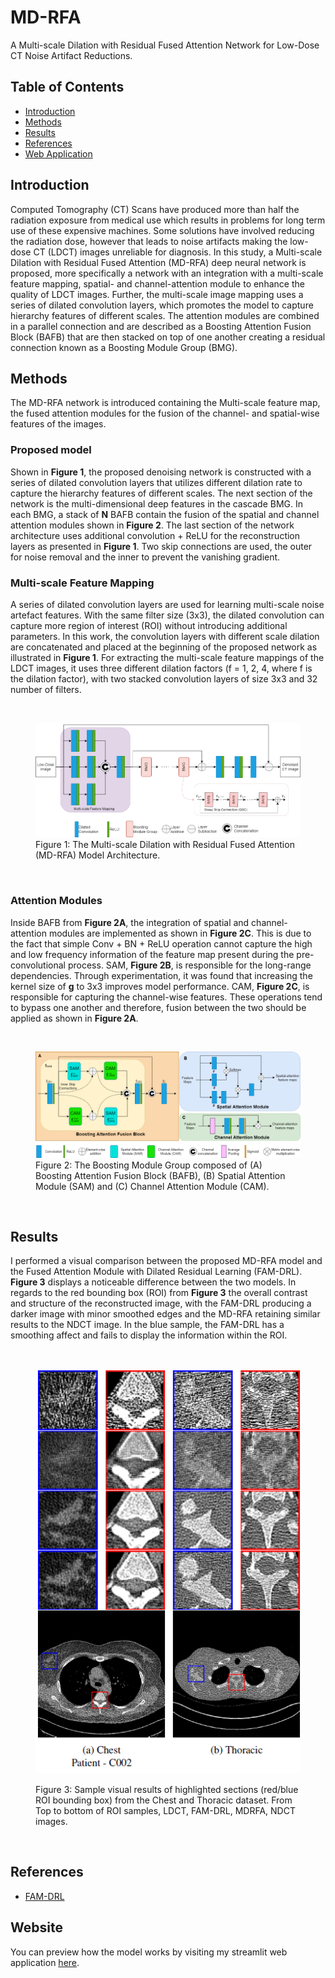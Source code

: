# MD-RFA
A Multi-scale Dilation with Residual Fused Attention Network for Low-Dose CT Noise Artifact Reductions.

## Table of Contents
* [Introduction](https://github.com/kevinmfreire/MD-RFA-NET#introduction)
* [Methods](https://github.com/kevinmfreire/MD-RFA-NET#methods)
* [Results](https://github.com/kevinmfreire/MD-RFA-NET#results)
* [References](https://github.com/kevinmfreire/MD-RFA-NET#references)
* [Web Application](https://github.com/kevinmfreire/MD-RFA-NET#website)

## Introduction
Computed Tomography (CT) Scans have produced more than half the radiation exposure from medical use which results in problems for long term use of these expensive machines.  Some solutions have involved reducing the radiation dose, however that leads to noise artifacts making the low-dose CT (LDCT) images unreliable for diagnosis.  In this study, a Multi-scale Dilation with Residual Fused Attention (MD-RFA) deep neural network is proposed, more specifically a network with an integration with a multi-scale feature mapping, spatial- and channel-attention module to enhance the quality of LDCT images.  Further, the multi-scale image mapping uses a series of dilated convolution layers, which promotes the model to capture hierarchy features of different scales.  The attention modules are combined in a parallel connection and are described as a Boosting Attention Fusion Block (BAFB) that are then stacked on top of one another creating a residual connection known as a Boosting Module Group (BMG).

## Methods
The MD-RFA network is introduced containing the Multi-scale feature map, the fused attention modules for the fusion of the channel- and spatial-wise features of the images.

### Proposed model
Shown in **Figure 1**, the proposed denoising network is constructed with a series of dilated convolution layers that utilizes different dilation rate to capture the hierarchy features of different scales. The next section of the network is the multi-dimensional deep features in the cascade BMG. In each BMG, a stack of **N** BAFB contain the fusion of the spatial and channel attention modules shown in **Figure 2**. The last section of the network architecture uses additional convolution + ReLU for the reconstruction layers as presented in **Figure 1**. Two skip connections are used, the outer for noise removal and the inner to prevent the vanishing gradient.

### Multi-scale Feature Mapping
A series of dilated convolution layers are used for learning multi-scale noise artefact features. With the same filter size (3x3), the dilated convolution can capture more region of interest (ROI) without introducing additional parameters. In this work, the convolution layers with different scale dilation are concatenated and placed at the beginning of the proposed network as illustrated in **Figure 1**. For extracting the multi-scale feature mappings of the LDCT images, it uses three different dilation factors (f = 1, 2, 4, where f is the dilation factor), with two stacked convolution layers of size 3x3 and 32 number of filters.

</br>
<figure>
    <img src="./images/MD-RFA.drawio.png" alt="MD-RFA Model Architecture">
    <figcaption>Figure 1: The Multi-scale Dilation with Residual Fused Attention (MD-RFA) Model Architecture.</figcaption>
</figure> 
</br>

### Attention Modules
Inside BAFB from **Figure 2A**, the integration of spatial and channel- attention modules are implemented as shown in **Figure 2C**. This is due to the fact that simple Conv + BN + ReLU operation cannot capture the high and low frequency information of the feature map present during the pre-convolutional process. SAM, **Figure 2B**, is responsible for the long-range dependencies. Through experimentation, it was found that increasing the kernel size of **g** to 3x3 improves model performance. CAM, **Figure 2C**, is responsible for capturing the channel-wise features. These operations tend to bypass one another and therefore, fusion between the two should be applied as shown in **Figure 2A**.

</br>
<figure>
    <img src="./images/BoostingModules.drawio.png" alt="Boosting Module Groups">
    <figcaption>Figure 2: The Boosting Module Group composed of (A) Boosting Attention Fusion Block (BAFB), (B) Spatial Attention Module (SAM) and (C) Channel Attention Module (CAM).</figcaption>
</figure> 
</br>

## Results
I performed a visual comparison between the proposed MD-RFA model and the Fused Attention Module with Dilated Residual Learning (FAM-DRL). **Figure 3** displays a noticeable difference between the two models. In regards to the red bounding box (ROI) from **Figure 3** the overall contrast and structure of the reconstructed image, with the FAM-DRL producing a darker image with minor smoothed edges and the MD-RFA retaining similar results to the NDCT image. In the blue sample, the FAM-DRL has a smoothing affect and fails to display the information within the ROI.

</br>
<figure>
<p align="center">
    <img src="./images/sample_results.png" alt="Visual Results Comparison">
    <figcaption>Figure 3: Sample visual results of highlighted sections (red/blue ROI bounding box) from the Chest and Thoracic dataset. From Top to bottom of ROI samples, LDCT, FAM-DRL, MDRFA, NDCT images.</figcaption>
</p>
</figure> 
</br>

## References 
* [FAM-DRL](https://ieeexplore.ieee.org/abstract/document/9630790)

## Website
You can preview how the model works by visiting my streamlit web application [here](https://kevinmfreire-md-rfa-app-yc18hv.streamlit.app/).
